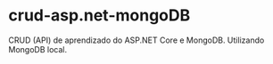 # crud-asp.net-mongoDB
CRUD (API) de aprendizado do ASP.NET Core e MongoDB.
Utilizando MongoDB local.
